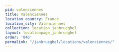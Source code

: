 ```yaml
---
pid: valenciennes
title: Valenciennes
location_country: France
location_city: Valenciennes
collection: location_janbrueghel
layout: locationpage_janbrueghel
order: '046'
permalink: "/janbrueghel/locations/valenciennes/"
---
```

